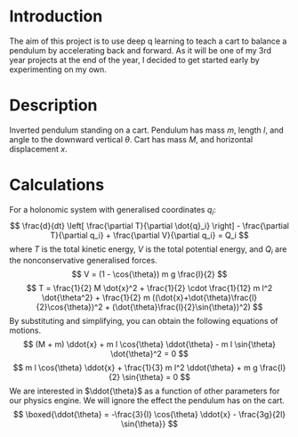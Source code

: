 # Introduction
The aim of this project is to use deep q learning to teach a cart to balance a pendulum by accelerating back and forward. As it will be one of my 3rd year projects at the end of the year, I decided to get started early by experimenting on my own.

# Description
Inverted pendulum standing on a cart. Pendulum has mass $m$, length $l$, and angle to the downward vertical $\theta$. Cart has mass $M$, and horizontal displacement $x$.

# Calculations
For a holonomic system with generalised coordinates $q_i$:
$$
\frac{d}{dt} \left[ \frac{\partial T}{\partial \dot{q}_i} \right] - \frac{\partial T}{\partial q_i} + \frac{\partial V}{\partial q_i} = Q_i
$$
where $T$ is the total kinetic energy, $V$ is the total potential energy, and $Q_i$ are the nonconservative generalised forces.
$$
V = (1 - \cos{\theta}) m g \frac{l}{2}
$$
$$
T = \frac{1}{2} M \dot{x}^2 + \frac{1}{2} \cdot \frac{1}{12} m l^2 \dot{\theta^2} + \frac{1}{2} m ((\dot{x}+\dot{\theta}\frac{l}{2}\cos{\theta})^2 + (\dot{\theta}\frac{l}{2}\sin{\theta})^2)
$$
By substituting and simplifying, you can obtain the following equations of motions.
$$
(M + m) \ddot{x} + m l \cos{\theta} \ddot{\theta} - m l \sin{\theta} \dot{\theta}^2 = 0
$$
$$
m l \cos{\theta} \ddot{x} + \frac{1}{3} m l^2 \ddot{\theta} + m g \frac{l}{2} \sin{\theta} = 0
$$
We are interested in $\ddot{\theta}$ as a function of other parameters for our physics engine. We will ignore the effect the pendulum has on the cart.
$$
\boxed{\ddot{\theta} = -\frac{3}{l} \cos{\theta} \ddot{x} - \frac{3g}{2l} \sin{\theta}}
$$